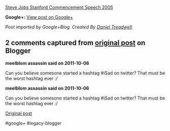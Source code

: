 <!--
date: '2011-10-06'
published: true
slug: 2011-10-jobs-stanford-commencement-speech-2005
time_to_read: 5
title: '&quot;Steve Jobs Stanford Commencement Speech 2005&quot; on YouTube'
-->

[Steve Jobs Stanford Commencement Speech 2005](http://www.youtube.com/watch?v=D1R-jKKp3NA&feature=youtube_gdata_player)

**Google+:** [View post on Google+](https://plus.google.com/103392016560023386646/posts/96HjUEUVeLV)

  
  
*Post imported by Google+Blog. Created By [Daniel Treadwell](http://minimali.se/).*



## 2 comments captured from [original post](https://ysfk.blogspot.com/2011/10/jobs-stanford-commencement-speech-2005.html) on Blogger

**meelblom assassin said on 2011-10-06**

Can you believe somesone started a hashtag #iSad on twitter?  That must be the worst hashtag ever :/

**meelblom assassin said on 2011-10-06**

Can you believe somesone started a hashtag #iSad on twitter?  That must be the worst hashtag ever :/



[Original post](https://ysfk.blogspot.com/2011/10/jobs-stanford-commencement-speech-2005.html)

#google+ #legacy-blogger 